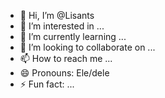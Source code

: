 - 👋 Hi, I’m @Lisants
- 👀 I’m interested in ...
- 🌱 I’m currently learning ...
- 💞️ I’m looking to collaborate on ...
- 📫 How to reach me ...
- 😄 Pronouns: Ele/dele
- ⚡ Fun fact: ...

<!---
Lisants/Lisants is a ✨ special ✨ repository because its `README.md` (this file) appears on your GitHub profile.
You can click the Preview link to take a look at your changes.
--->
